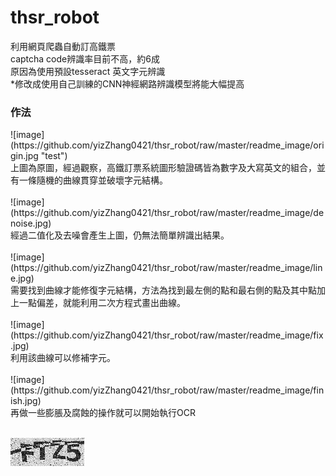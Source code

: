 # thsr_robot
利用網頁爬蟲自動訂高鐵票</br>
captcha code辨識率目前不高，約6成</br>
原因為使用預設tesseract 英文字元辨識</br>
*修改成使用自己訓練的CNN神經網路辨識模型將能大幅提高</br>


<h3>作法</h3>
![image](https://github.com/yizZhang0421/thsr_robot/raw/master/readme_image/origin.jpg "test")</br>
上圖為原圖，經過觀察，高鐵訂票系統圖形驗證碼皆為數字及大寫英文的組合，並有一條隨機的曲線貫穿並破壞字元結構。</br>
</br>
![image](https://github.com/yizZhang0421/thsr_robot/raw/master/readme_image/denoise.jpg)</br>
經過二值化及去噪會產生上圖，仍無法簡單辨識出結果。</br>
</br>
![image](https://github.com/yizZhang0421/thsr_robot/raw/master/readme_image/line.jpg)</br>
需要找到曲線才能修復字元結構，方法為找到最左側的點和最右側的點及其中點加上一點偏差，就能利用二次方程式畫出曲線。</br>
</br>
![image](https://github.com/yizZhang0421/thsr_robot/raw/master/readme_image/fix.jpg)</br>
利用該曲線可以修補字元。</br>
</br>
![image](https://github.com/yizZhang0421/thsr_robot/raw/master/readme_image/finish.jpg)</br>
再做一些膨脹及腐蝕的操作就可以開始執行OCR</br>
</br>


![圖片參考名稱](https://github.com/yizZhang0421/thsr_robot/raw/master/readme_image/origin.jpg)

